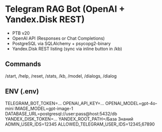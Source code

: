 # Telegram RAG Bot (OpenAI + Yandex.Disk REST)

- PTB v20
- OpenAI API (Responses or Chat Completions)
- PostgreSQL via SQLAlchemy + psycopg2-binary
- Yandex.Disk REST listing (sync via inline button in /kb)

## Commands
/start, /help, /reset, /stats, /kb, /model, /dialogs, /dialog <id>

## ENV (.env)
TELEGRAM_BOT_TOKEN=...
OPENAI_API_KEY=...
OPENAI_MODEL=gpt-4o-mini
IMAGE_MODEL=gpt-image-1
DATABASE_URL=postgresql://user:pass@host:5432/db
YANDEX_DISK_TOKEN=...
YANDEX_ROOT_PATH=/База Знаний
ADMIN_USER_IDS=12345
ALLOWED_TELEGRAM_USER_IDS=12345,67890
